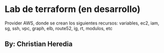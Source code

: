 # Lab de terraform (en desarrollo)

Provider AWS, donde se crean los siguientes recursos: variables, ec2, iam, sg, ssh, vpc, graph, elb, route52, ig, rt, modulos, etc

## By: Christian Heredia
